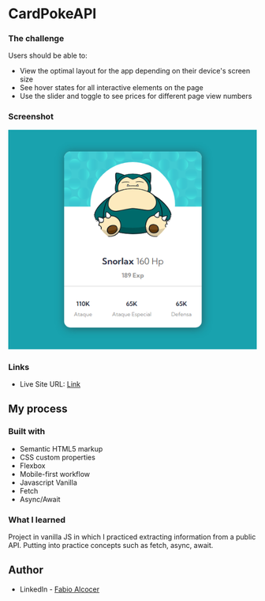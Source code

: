 # CardPokeAPI
### The challenge

Users should be able to:

- View the optimal layout for the app depending on their device's screen size
- See hover states for all interactive elements on the page
- Use the slider and toggle to see prices for different page view numbers

### Screenshot

![](./images/img.png)

### Links

- Live Site URL: [Link](https://fabioalcocer.github.io/cardPokeAPI/)

## My process

### Built with

- Semantic HTML5 markup
- CSS custom properties
- Flexbox
- Mobile-first workflow
- Javascript Vanilla
- Fetch
- Async/Await

### What I learned

Project in vanilla JS in which I practiced extracting information from a public API. Putting into practice concepts such as fetch, async, await.

## Author

- LinkedIn - [Fabio Alcocer](https://www.linkedin.com/in/fabio-alcocer/)
